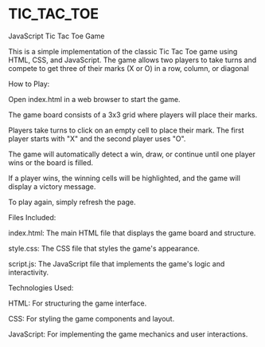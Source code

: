 # TIC_TAC_TOE
JavaScript Tic Tac Toe Game


This is a simple implementation of the classic Tic Tac Toe game using HTML, CSS, and JavaScript. The game allows two players to take turns and compete to get three of their marks (X or O) in a row, column, or diagonal

How to Play:


Open index.html in a web browser to start the game.

The game board consists of a 3x3 grid where players will place their marks.

Players take turns to click on an empty cell to place their mark. The first player starts with "X" and the second player uses "O".

The game will automatically detect a win, draw, or continue until one player wins or the board is filled.

If a player wins, the winning cells will be highlighted, and the game will display a victory message.

To play again, simply refresh the page.

Files Included:

index.html: The main HTML file that displays the game board and structure.

style.css: The CSS file that styles the game's appearance.

script.js: The JavaScript file that implements the game's logic and interactivity.

Technologies Used:

HTML: For structuring the game interface.

CSS: For styling the game components and layout.

JavaScript: For implementing the game mechanics and user interactions.
